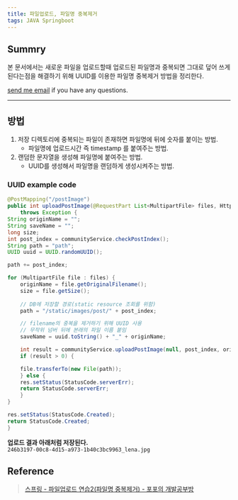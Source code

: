 ```yaml
---
title: 파일업로드, 파일명 중복제거
tags: JAVA Springboot
---
```


## Summry

본 문서에서는 새로운 파일을 업로드할때 업로드된 파일명과 중복되면 그대로 덮어 쓰게 된다는점을 해결하기 위해 UUID를 이용한 파일명 중복제거 방법을 정리한다.

[send me email](mailto:jewel7492@gmail.com) if you have any questions.

<!--more-->

---

## 방법

1. 저장 디렉토리에 중복되는 파일이 존재하면 파일명에 뒤에 숫자를 붙이는 방법.
   * 파일명에 업로드시간 즉 timestamp 를 붙여주는 방법.
2. 랜덤한 문자열을 생성해 파일명에 붙여주는 방법.
   * UUID를 생성해서 파일명을 랜덤하게 생성시켜주는 방법.

### UUID example code

```java
@PostMapping("/postImage") 
public int uploadPostImage(@RequestPart List<MultipartFile> files, HttpServletResponse res)
    throws Exception {
String originName = "";
String saveName = "";
long size;
int post_index = communityService.checkPostIndex();
String path = "path";
UUID uuid = UUID.randomUUID();

path += post_index;

for (MultipartFile file : files) {
    originName = file.getOriginalFilename();
    size = file.getSize();
    
    // DB에 저장할 경로(static resource 조회를 위함)
    path = "/static/images/post/" + post_index;

    // filename의 중복을 제거하기 위해 UUID 사용
    // 무작위 넘버 뒤에 본래의 파일 이름 붙임
    saveName = uuid.toString() + "_" + originName;

    int result = communityService.uploadPostImage(null, post_index, originName, size, path);
    if (result > 0) {

    file.transferTo(new File(path));
    } else {
    res.setStatus(StatusCode.serverErr);
    return StatusCode.serverErr;
    }
}

res.setStatus(StatusCode.Created);
return StatusCode.Created;
}
```

**업로드 결과 아래처럼 저장된다.**  
```246b3197-00c8-4d15-a973-1b40c3bc9963_lena.jpg```

## Reference

> [스프링 - 파일업로드 연습2(파일명 중복제거) - 포포의 개발공부방](https://popo015.tistory.com/70)  